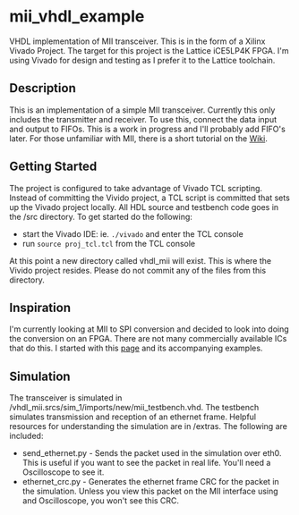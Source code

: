 # mii_vhdl_example

VHDL implementation of MII transceiver.  This is in the form of a Xilinx Vivado Project.  The target for this project is the Lattice iCE5LP4K FPGA.  I'm using Vivado for design and testing as I prefer it to the Lattice toolchain.

## Description

This is an implementation of a simple MII transceiver.  Currently this only includes the transmitter and receiver.
To use this, connect the data input and output to FIFOs.  This is a work in progress and I'll probably add FIFO's later.  For those
unfamiliar with MII, there is a short tutorial on the [Wiki](https://github.com/myersw12/mii_vhdl_example/wiki).

## Getting Started

The project is configured to take advantage of Vivado TCL scripting.  Instead of committing the Vivido project, a TCL script is committed that sets up the Vivado project locally.  All HDL source and testbench code goes in the /src directory.  To get started do the following:

* start the Vivado IDE: ie. `./vivado` and enter the TCL console
* run `source proj_tcl.tcl` from the TCL console

At this point a new directory called vhdl_mii will exist.  This is where the Vivido project resides.  Please do not commit any of the files from this directory.

## Inspiration

I'm currently looking at MII to SPI conversion and decided to look into doing the conversion on an FPGA.  There are not many commercially available ICs that do this.
I started with this [page](http://www.ece.ualberta.ca/~elliott/ee552/studentAppNotes/2001_w/interfacing/ethernet_mii/eth_mii.html) and its accompanying examples.

## Simulation

The transceiver is simulated in /vhdl_mii.srcs/sim_1/imports/new/mii_testbench.vhd.  The testbench simulates transmission and reception of an ethernet frame.  Helpful resources for understanding the
simulation are in /extras.  The following are included:
* send_ethernet.py - Sends the packet used in the simulation over eth0.  This is useful if you want to see the packet in real life.  You'll need a Oscilloscope to see it.
* ethernet_crc.py - Generates the ethernet frame CRC for the packet in the simulation.  Unless you view this packet on the MII interface using and Oscilloscope, you won't see this CRC.


